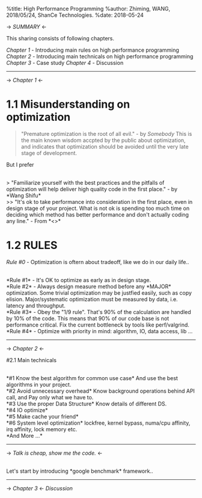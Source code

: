 %title: High Performance Programming
%author: Zhiming, WANG, 2018/05/24, ShanCe Technologies.
%date: 2018-05-24

-> _SUMMARY_ <-

This sharing consists of following chapters.

*Chapter 1* - Introducing main rules on high performance programming
*Chapter 2* - Introducing main technicals on high performance programming
*Chapter 3* - Case study
*Chapter 4* - Discussion

---
-> _Chapter 1_ <-

# 1.1 Misunderstanding on optimization

> "Premature optimization is the root of all evil." - by *Somebody*
This is the main known wisdom accpted by the public about optimization, and indicates that optimization should be avoided until the very late stage of development.


But I prefer

<br>
> "Familiarize yourself with the best practices and the pitfalls of optimization will help deliver high quality code in the first place." - by 
<br>
*Wang Shifu*

<br>
>> "It's ok to take performance into consideration in the first place, even in design stage of your project. What is not ok is spending too much time on deciding which method has better performance and don't actually coding any line." -  From *<<Optimized C++>>*


# 1.2 RULES

*Rule #0* - Optimization is oftern about tradeoff, like we do in our daily life..

<br>
*Rule #1* - It's OK to optimize as early as in design stage.

<br>
*Rule #2* - Always design measure method before any *MAJOR* optimization.
Some trivial optimization may be justfied easily, such as copy elision. Major/systematic optimization must be measured by data, i.e. latency and throughput.

<br>
*Rule #3* - Obey the "1/9 rule". 
That's 90% of the calculation are handled by 10% of the code. This means that 90% of our code base is not performance critical. Fix the current bottleneck by tools like perf/valgrind.

<br>
*Rule #4* - Optimize with priority in mind: algorithm, IO, data access, lib ...

---

-> _Chapter 2_ <-

#2.1 Main technicals

<br>
*#1 Know the best algorithm for common use case*
And use the best algorithms in your project.

<br>
*#2 Avoid unnecessary overhead*
Know background operations behind API call, and Pay only what we have to.

<br>
*#3 Use the proper Data Structure*
Know details of different DS.

<br>
*#4 IO optimize*

<br>
*#5 Make cache your friend*

<br>
*#6 System level optimization*
lockfree, kernel bypass, numa/cpu affinity, irq affinity, lock memory etc.

<br>
*And More ...*


---

-> *Talk is cheap, show me the code.* <-

<br>
Let's start by introducing *google benchmark* framework..

---

-> _Chapter 3_ <-
*Discussion*

